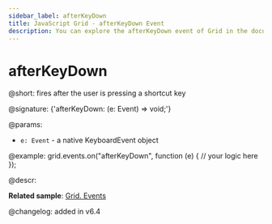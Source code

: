 ```yaml
---
sidebar_label: afterKeyDown
title: JavaScript Grid - afterKeyDown Event 
description: You can explore the afterKeyDown event of Grid in the documentation of the DHTMLX JavaScript UI library. Browse developer guides and API reference, try out code examples and live demos, and download a free 30-day evaluation version of DHTMLX Suite 7.
---
```


# afterKeyDown

@short: fires after the user is pressing a shortcut key

@signature: {'afterKeyDown: (e: Event) => void;'}

@params:
- `e: Event` - a native KeyboardEvent object

@example:
grid.events.on("afterKeyDown", function (e) {
    // your logic here
});

@descr:

**Related sample**: [Grid. Events](https://snippet.dhtmlx.com/9zeyp4ds)

@changelog: added in v6.4

[comment]: # (@related: grid/configuration.md#keyboard-navigation)

[comment]: # (@relatedapi: grid/api/grid_beforekeydown_event.md)
